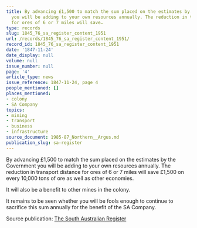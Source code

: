 ```yaml
---
title: By advancing £1,500 to match the sum placed on the estimates by the Government
  you will be adding to your own resources annually. The reduction in transport distance
  for ores of 6 or 7 miles will save…
type: records
slug: 1845_76_sa_register_content_1951
url: /records/1845_76_sa_register_content_1951/
record_id: 1845_76_sa_register_content_1951
date: '1847-11-24'
date_display: null
volume: null
issue_number: null
page: '4'
article_type: news
issue_reference: 1847-11-24, page 4
people_mentioned: []
places_mentioned:
- colony
- SA Company
topics:
- mining
- transport
- business
- infrastructure
source_document: 1985-87_Northern__Argus.md
publication_slug: sa-register
---
```


By advancing £1,500 to match the sum placed on the estimates by the Government you will be adding to your own resources annually.  The reduction in transport distance for ores of 6 or 7 miles will save £1,500 on every 10,000 tons of ore as well as other economies.

It will also be a benefit to other mines in the colony.

It remains to be seen whether you will be fools enough to continue to sacrifice this sum annually for the benefit of the SA Company.

Source publication: [The South Australian Register](/publications/sa-register/)
